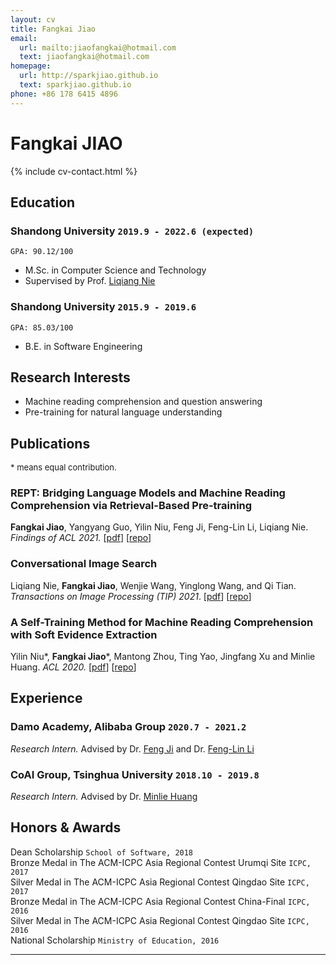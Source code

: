 ```yaml
---
layout: cv
title: Fangkai Jiao
email:
  url: mailto:jiaofangkai@hotmail.com
  text: jiaofangkai@hotmail.com
homepage:
  url: http://sparkjiao.github.io
  text: sparkjiao.github.io
phone: +86 178 6415 4896
---
```


# Fangkai JIAO

<!--
include contact information from the front matter
Supported arguments:
    - homepage: url, text
    - phone
    - email
-->

{% include cv-contact.html %}

## Education

### **Shandong University** `2019.9 - 2022.6 (expected)`

```
GPA: 90.12/100
```

- M.Sc. in Computer Science and Technology
- Supervised by Prof. [Liqiang Nie](https://liqiangnie.github.io/)

### **Shandong University** `2015.9 - 2019.6`

```
GPA: 85.03/100
```

- B.E. in Software Engineering

## Research Interests

- Machine reading comprehension and question answering
- Pre-training for natural language understanding

## Publications
<font size=2>\* means equal contribution.</font>

### **REPT: Bridging Language Models and Machine Reading Comprehension via Retrieval-Based Pre-training**
**Fangkai Jiao**, Yangyang Guo, Yilin Niu, Feng Ji, Feng-Lin Li, Liqiang Nie. _Findings of ACL 2021._
[[pdf](https://arxiv.org/pdf/2105.04201.pdf)]
[[repo](https://github.com/SparkJiao/Retrieval-based-Pre-training-for-Machine-Reading-Comprehension)]

### **Conversational Image Search**
Liqiang Nie, **Fangkai Jiao**, Wenjie Wang, Yinglong Wang, and Qi Tian. _Transactions on Image Processing (TIP) 2021_.
[[pdf](https://ieeexplore.ieee.org/document/9528996)]
[[repo](https://github.com/SparkJiao/LARCH)]

### **A Self-Training Method for Machine Reading Comprehension with Soft Evidence Extraction**

Yilin Niu\*, **Fangkai Jiao**\*, Mantong Zhou, Ting Yao, Jingfang Xu and Minlie Huang. _ACL 2020._
[[pdf](https://arxiv.org/pdf/2005.05189.pdf)]
[[repo](https://github.com/SparkJiao/Self-Training-MRC)]


## Experience

### **Damo Academy, Alibaba Group** `2020.7 - 2021.2`
_Research Intern._ Advised by Dr. [Feng Ji](http://scholar.google.com/citations?user=BxWZ-ZgAAAAJ&hl=zh-CN) and Dr. [Feng-Lin Li](http://scholar.google.it/citations?user=xo_dfnMAAAAJ&hl=en)

### **CoAI Group, Tsinghua University** `2018.10 - 2019.8`

_Research Intern._ Advised by Dr. [Minlie Huang](http://coai.cs.tsinghua.edu.cn/hml)


## Honors & Awards

Dean Scholarship `School of Software, 2018` <br>
Bronze Medal in The ACM-ICPC Asia Regional Contest Urumqi Site `ICPC, 2017` <br>
Silver Medal in The ACM-ICPC Asia Regional Contest Qingdao Site `ICPC, 2017` <br>
Bronze Medal in The ACM-ICPC Asia Regional Contest China-Final `ICPC, 2016` <br>
Silver Medal in The ACM-ICPC Asia Regional Contest Qingdao Site `ICPC, 2016` <br>
National Scholarship `Ministry of Education, 2016` <br>

---

<!-- ### Footer

Last updated: May 2021 -->
